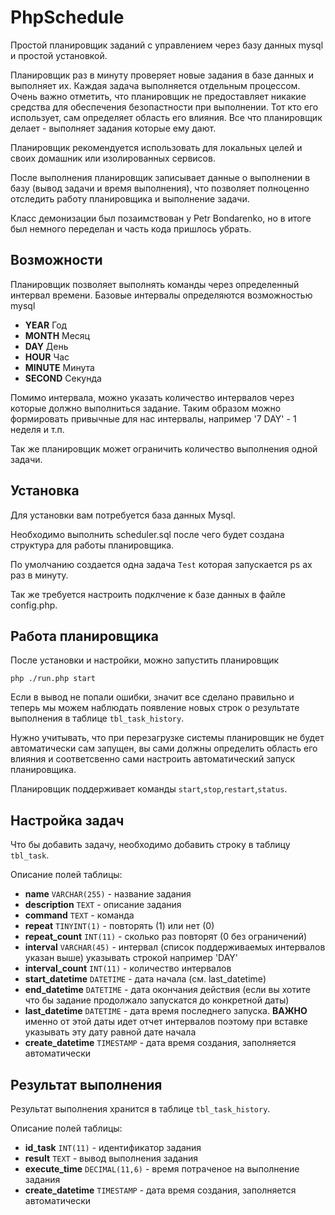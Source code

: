 # PhpSchedule
Простой планировщик заданий с управлением через базу данных mysql и простой установкой.

Планировщик раз в минуту проверяет новые задания в базе данных и выполняет их. 
Каждая задача выполняется отдельным процессом. Очень важно отметить, что планировщик не 
предоставляет никакие средства для обеспечения безопастности при выполнении.
Тот кто его использует, сам определяет область его влияния. 
Все что планировщик делает - выполняет задания которые ему дают.

Планировщик рекомендуется использовать для локальных целей и своих домашник или изолированных сервисов.

После выполнения планировщик записывает данные о выполнении в базу (вывод задачи и время выполнения),
что позволяет полноценно отследить работу планировщика и выполнение задачи.

Класс демонизации был позаимствован у Petr Bondarenko,
но в итоге был немного переделан и часть кода пришлось убрать.

## Возможности
Планировщик позволяет выполнять команды через определенный интервал времени.
Базовые интервалы определяются возможностью mysql 

* **YEAR** Год
* **MONTH** Месяц
* **DAY** День
* **HOUR** Час
* **MINUTE** Минута
* **SECOND** Секунда

Помимо интервала, можно указать количество интервалов через которые должно выполниться
задание. Таким образом можно формировать привычные  для нас интервалы, 
например '7 DAY' - 1 неделя и т.п.

Так же планировщик может ограничить количество выполнения одной задачи. 

## Установка

Для установки вам потребуется база данных Mysql. 

Необходимо выполнить scheduler.sql после чего будет создана структура для работы планировщика.

По умолчанию создается одна задача `Test` которая запускается ps ax раз в минуту.

Так же требуется настроить подклчение к базе данных в файле config.php.

## Работа планировщика
После установки и настройки, можно запустить планировщик 
```
php ./run.php start
```

Если в вывод не попали ошибки, значит все сделано правильно и теперь мы можем
наблюдать появление новых строк о результате выполнения в таблице `tbl_task_history`.

Нужно учитывать, что при перезагрузке системы планировщик не будет автоматически сам запущен, 
вы сами должны определить область его влияния и соответсвенно сами настроить автоматический запуск планировщика.
 
Планировщик поддерживает команды `start`,`stop`,`restart`,`status`.
 
## Настройка задач

Что бы добавить задачу, необходимо добавить строку в таблицу `tbl_task`.

Описание полей таблицы:

* **name**              `VARCHAR(255)`  - название задания 
* **description**       `TEXT`          - описание задания
* **command**           `TEXT`          - команда 
* **repeat**            `TINYINT(1)`    - повторять (1) или нет (0)
* **repeat_count**      `INT(11)`       - сколько раз повторят (0 без ограничений)
* **interval**          `VARCHAR(45)`   - интервал (список поддерживаемых интервалов указан выше) указывать строкой например 'DAY'
* **interval_count**    `INT(11)`       - количество интервалов
* **start_datetime**    `DATETIME`      - дата начала (см. last_datetime)
* **end_datetime**      `DATETIME`      - дата окончания действия (если вы хотите что бы задание продолжало запускатся до конкретной даты)
* **last_datetime**     `DATETIME`      - дата время последнего запуска. **ВАЖНО** именно от этой даты идет отчет интервалов поэтому при вставке указывать эту дату равной дате начала
* **create_datetime**   `TIMESTAMP`     - дата время создания, заполняется автоматически 

## Результат выполнения

Результат выполнения хранится в таблице `tbl_task_history`.

Описание полей таблицы:
* **id_task**           `INT(11)`       - идентификатор задания
* **result**            `TEXT`          - вывод выполнения задания
* **execute_time**      `DECIMAL(11,6)` - время потраченое на выполнение задания
* **create_datetime**   `TIMESTAMP`     - дата время создания, заполняется автоматически 
